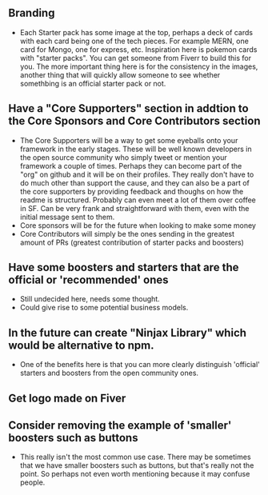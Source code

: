## Branding

- Each Starter pack has some image at the top, perhaps a deck of cards with each card being one of the tech pieces. For example MERN, one card for Mongo, one for express, etc. Inspiration here is pokemon cards with "starter packs". You can get someone from Fiverr to build this for you. The more important thing here is for the consistency in the images, another thing that will quickly allow someone to see whether somethbing is an official starter pack or not. 

## Have a "Core Supporters" section in addtion to the Core Sponsors and Core Contributors section

- The Core Supporters will be a way to get some eyeballs onto your framework in the early stages. These will be well known developers in the open source community who simply tweet or mention your framework a couple of times. Perhaps they can become part of the "org" on github and it will be on their profiles. They really don't have to do much other than support the cause, and they can also be a part of the core supporters by providing feedback and thoughs on how the readme is structured. Probably can even meet a lot of them over coffee in SF. Can be very frank and straightforward with them, even with the initial message sent to them. 
- Core sponsors will be for the future when looking to make some money
- Core Contributors will simply be the ones sending in the greatest amount of PRs (greatest contribution of starter packs and boosters)

## Have some boosters and starters that are the official or 'recommended' ones

- Still undecided here, needs some thought. 
- Could give rise to some potential business models.

## In the future can create "Ninjax Library" which would be alternative to npm.

- One of the benefits here is that you can more clearly distinguish 'official' starters and boosters from the open community ones. 

## Get logo made on Fiver

## Consider removing the example of 'smaller' boosters such as buttons

- This really isn't the most common use case. There may be sometimes that we have smaller boosters such as buttons, but that's really not the point. So perhaps not even worth mentioning because it may confuse people. 